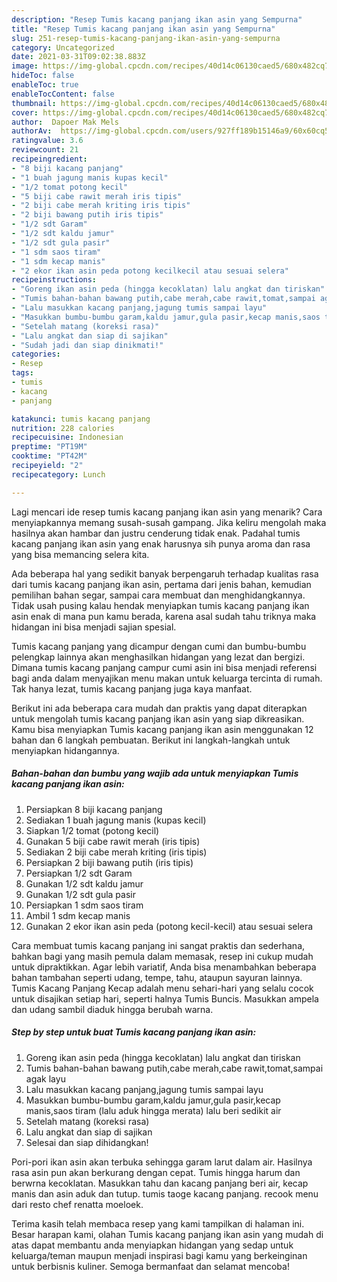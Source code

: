 ```yaml
---
description: "Resep Tumis kacang panjang ikan asin yang Sempurna"
title: "Resep Tumis kacang panjang ikan asin yang Sempurna"
slug: 251-resep-tumis-kacang-panjang-ikan-asin-yang-sempurna
category: Uncategorized
date: 2021-03-31T09:02:38.883Z
image: https://img-global.cpcdn.com/recipes/40d14c06130caed5/680x482cq70/tumis-kacang-panjang-ikan-asin-foto-resep-utama.jpg
hideToc: false
enableToc: true
enableTocContent: false
thumbnail: https://img-global.cpcdn.com/recipes/40d14c06130caed5/680x482cq70/tumis-kacang-panjang-ikan-asin-foto-resep-utama.jpg
cover: https://img-global.cpcdn.com/recipes/40d14c06130caed5/680x482cq70/tumis-kacang-panjang-ikan-asin-foto-resep-utama.jpg
author:  Dapoer Mak Mels
authorAv:  https://img-global.cpcdn.com/users/927ff189b15146a9/60x60cq50/avatar.jpg
ratingvalue: 3.6
reviewcount: 21
recipeingredient:
- "8 biji kacang panjang"
- "1 buah jagung manis kupas kecil"
- "1/2 tomat potong kecil"
- "5 biji cabe rawit merah iris tipis"
- "2 biji cabe merah kriting iris tipis"
- "2 biji bawang putih iris tipis"
- "1/2 sdt Garam"
- "1/2 sdt kaldu jamur"
- "1/2 sdt gula pasir"
- "1 sdm saos tiram"
- "1 sdm kecap manis"
- "2 ekor ikan asin peda potong kecilkecil atau sesuai selera"
recipeinstructions:
- "Goreng ikan asin peda (hingga kecoklatan) lalu angkat dan tiriskan"
- "Tumis bahan-bahan bawang putih,cabe merah,cabe rawit,tomat,sampai agak layu"
- "Lalu masukkan kacang panjang,jagung tumis sampai layu"
- "Masukkan bumbu-bumbu garam,kaldu jamur,gula pasir,kecap manis,saos tiram (lalu aduk hingga merata) lalu beri sedikit air"
- "Setelah matang (koreksi rasa)"
- "Lalu angkat dan siap di sajikan"
- "Sudah jadi dan siap dinikmati!"
categories:
- Resep
tags:
- tumis
- kacang
- panjang

katakunci: tumis kacang panjang 
nutrition: 228 calories
recipecuisine: Indonesian
preptime: "PT19M"
cooktime: "PT42M"
recipeyield: "2"
recipecategory: Lunch

---
```



Lagi mencari ide resep tumis kacang panjang ikan asin yang menarik? Cara menyiapkannya memang susah-susah gampang. Jika keliru mengolah maka hasilnya akan hambar dan justru cenderung tidak enak. Padahal tumis kacang panjang ikan asin yang enak harusnya sih punya aroma dan rasa yang bisa memancing selera kita.


Ada beberapa hal yang sedikit banyak berpengaruh terhadap kualitas rasa dari tumis kacang panjang ikan asin, pertama dari jenis bahan, kemudian pemilihan bahan segar, sampai cara membuat dan menghidangkannya. Tidak usah pusing kalau hendak menyiapkan tumis kacang panjang ikan asin enak di mana pun kamu berada, karena asal sudah tahu triknya maka hidangan ini bisa menjadi sajian spesial.

Tumis kacang panjang yang dicampur dengan cumi dan bumbu-bumbu pelengkap lainnya akan menghasilkan hidangan yang lezat dan bergizi. Dimana tumis kacang panjang campur cumi asin ini bisa menjadi referensi bagi anda dalam menyajikan menu makan untuk keluarga tercinta di rumah. Tak hanya lezat, tumis kacang panjang juga kaya manfaat.


Berikut ini ada beberapa cara mudah dan praktis yang dapat diterapkan untuk mengolah tumis kacang panjang ikan asin yang siap dikreasikan. Kamu bisa menyiapkan Tumis kacang panjang ikan asin menggunakan 12 bahan dan 6 langkah pembuatan. Berikut ini langkah-langkah untuk menyiapkan hidangannya.

<!--inarticleads1-->

##### Bahan-bahan dan bumbu yang wajib ada untuk menyiapkan Tumis kacang panjang ikan asin:

1. Persiapkan 8 biji kacang panjang
1. Sediakan 1 buah jagung manis (kupas kecil)
1. Siapkan 1/2 tomat (potong kecil)
1. Gunakan 5 biji cabe rawit merah (iris tipis)
1. Sediakan 2 biji cabe merah kriting (iris tipis)
1. Persiapkan 2 biji bawang putih (iris tipis)
1. Persiapkan 1/2 sdt Garam
1. Gunakan 1/2 sdt kaldu jamur
1. Gunakan 1/2 sdt gula pasir
1. Persiapkan 1 sdm saos tiram
1. Ambil 1 sdm kecap manis
1. Gunakan 2 ekor ikan asin peda (potong kecil-kecil) atau sesuai selera


Cara membuat tumis kacang panjang ini sangat praktis dan sederhana, bahkan bagi yang masih pemula dalam memasak, resep ini cukup mudah untuk dipraktikkan. Agar lebih variatif, Anda bisa menambahkan beberapa bahan tambahan seperti udang, tempe, tahu, ataupun sayuran lainnya. Tumis Kacang Panjang Kecap adalah menu sehari-hari yang selalu cocok untuk disajikan setiap hari, seperti halnya Tumis Buncis. Masukkan ampela dan udang sambil diaduk hingga berubah warna. 

<!--inarticleads2-->

##### Step by step untuk buat Tumis kacang panjang ikan asin:

1. Goreng ikan asin peda (hingga kecoklatan) lalu angkat dan tiriskan
1. Tumis bahan-bahan bawang putih,cabe merah,cabe rawit,tomat,sampai agak layu
1. Lalu masukkan kacang panjang,jagung tumis sampai layu
1. Masukkan bumbu-bumbu garam,kaldu jamur,gula pasir,kecap manis,saos tiram (lalu aduk hingga merata) lalu beri sedikit air
1. Setelah matang (koreksi rasa)
1. Lalu angkat dan siap di sajikan
1. Selesai dan siap dihidangkan!

Pori-pori ikan asin akan terbuka sehingga garam larut dalam air. Hasilnya rasa asin pun akan berkurang dengan cepat. Tumis hingga harum dan berwrna kecoklatan. Masukkan tahu dan kacang panjang beri air, kecap manis dan asin aduk dan tutup. tumis taoge kacang panjang. recook menu dari resto chef renatta moeloek. 

Terima kasih telah membaca resep yang kami tampilkan di halaman ini. Besar harapan kami, olahan Tumis kacang panjang ikan asin yang mudah di atas dapat membantu anda menyiapkan hidangan yang sedap untuk keluarga/teman maupun menjadi inspirasi bagi kamu yang berkeinginan untuk berbisnis kuliner. Semoga bermanfaat dan selamat mencoba!
